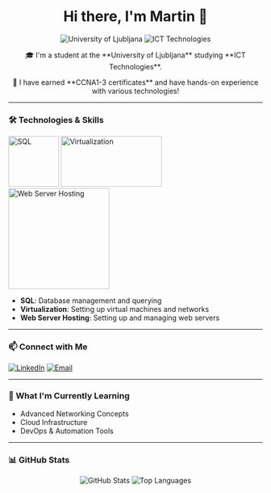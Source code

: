 

<!--

## Hi there 👋
**Myob11/Myob11** is a ✨ _special_ ✨ repository because its `README.md` (this file) appears on your GitHub profile.

Here are some ideas to get you started:

- 🔭 I’m currently working on ...
- 🌱 I’m currently learning ...
- 👯 I’m looking to collaborate on ...
- 🤔 I’m looking for help with ...
- 💬 Ask me about ...
- 📫 How to reach me: ...
- 😄 Pronouns: ...
- ⚡ Fun fact: ...
-->

<h1 align="center">Hi there, I'm Martin 👋</h1>

<p align="center">
  <img src="https://img.shields.io/badge/University-Ljubljana-blue?style=flat-square" alt="University of Ljubljana">
  <img src="https://img.shields.io/badge/Field-ICT%20Technologies-orange?style=flat-square" alt="ICT Technologies">
</p>

<p align="center">
  🎓 I'm a student at the **University of Ljubljana** studying **ICT Technologies**.
</p>

<p align="center">
  📜 I have earned **CCNA1-3 certificates** and have hands-on experience with various technologies!
</p>

---

### 🛠️ Technologies & Skills

<p align="left">
  <img src="https://miro.medium.com/v2/resize:fit:720/format:webp/1*Fcb8NTqTBj7kCONnmF5wgQ.gif" alt="SQL" width="100" height="100"/>
  <img src="https://old.roi4cio.com/fileadmin/user_upload/vmware-esxi.png" alt="Virtualization" width="200" height="100"/>
  <img src="https://coursetreasure.com/wp-content/uploads/2024/06/1_ynDpVoF1AgngaSCPvDRVEw.gif" alt="Web Server Hosting" width="200" height="200"/>
</p>

- **SQL**: Database management and querying
- **Virtualization**: Setting up virtual machines and networks
- **Web Server Hosting**: Setting up and managing web servers

---

### 📫 Connect with Me

<p align="left">
  <a href="https://www.linkedin.com/in/your-profile" target="_blank"><img src="https://img.shields.io/badge/LinkedIn-%230077B5.svg?style=for-the-badge&logo=linkedin&logoColor=white" alt="LinkedIn"/></a>
  <a href="mailto:your.email@domain.com"><img src="https://img.shields.io/badge/Email-D14836?style=for-the-badge&logo=gmail&logoColor=white" alt="Email"/></a>
</p>

---

### 🌱 What I'm Currently Learning

- Advanced Networking Concepts
- Cloud Infrastructure
- DevOps & Automation Tools

---

### 📊 GitHub Stats

<p align="center">
  <img src="https://github-readme-stats.vercel.app/api?username=your-username&show_icons=true&theme=radical" alt="GitHub Stats" />
  <img src="https://github-readme-stats.vercel.app/api/top-langs/?username=your-username&layout=compact&theme=radical" alt="Top Languages" />
</p>

